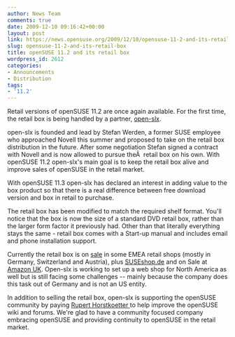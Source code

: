 ```yaml
---
author: News Team
comments: true
date: 2009-12-10 09:16:42+00:00
layout: post
link: https://news.opensuse.org/2009/12/10/opensuse-11-2-and-its-retail-box/
slug: opensuse-11-2-and-its-retail-box
title: openSUSE 11.2 and its retail box
wordpress_id: 2612
categories:
- Announcements
- Distribution
tags:
- '11.2'
---
```


Retail versions of openSUSE 11.2 are once again available. For the first time, the retail box is being handled by a partner, [open-slx](http://open-slx.com/).

open-slx is founded and lead by Stefan Werden, a former SUSE employee who approached Novell this summer and proposed to take on the retail box distribution in the future. After some negotiation Stefan signed a contract with Novell and is now allowed to pursue theÂ  retail box on his own. With openSUSE 11.2 open-slx's main goal is to keep the retail box alive and improve sales of openSUSE in the retail market.

With openSUSE 11.3 open-slx has declared an interest in adding value to the box product so that there is a real difference between free download version and box in retail to purchase.

The retail box has been modified to match the required shelf format. You'll notice that the box is now the size of a standard DVD retail box, rather than the larger form factor it previously had. Other than that literally everything stays the same - retail box comes with a Start-up manual and includes email and phone installation support.

Currently the retail box is on [sale](http://en.opensuse.org/Buy_openSUSE) in some EMEA retail shops (mostly in Germany, Switzerland and Austria), plus [SUSEshop.de](http://www.suseshop.de/) and on Sale at [Amazon UK](http://tinyurl.com/yjghcr6). Open-slx is working to set up a web shop for North America as well but is still facing some challenges -- mainly because the company does this task out of Germany and is not an US entity.

In addition to selling the retail box, open-slx is supporting the openSUSE community by paying [Rupert Horstkoetter ](http://en.opensuse.org/User:Rhorstkoetter)to help improve the openSUSE wiki and forums. We're glad to have a community focused company embracing openSUSE and providing continuity to openSUSE in the retail market.

